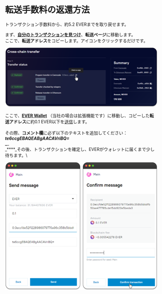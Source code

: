 # 転送手数料の返還方法

トランザクション手数料から、約5.2 EVERまでを取り戻せます。

まず、[**自分のトランザクションを見つけ**](find-my-transaction.md)、**転送ページ**に移動します。\
ここで、**転送アドレス**をコピーします。アイコンをクリックするだけです。

![](<../../../../.gitbook/assets/image (62).png>)

ここで、[**EVER Wallet**](https://app.gitbook.com/o/-MUxjK3XWZCxuBwyXzkS/s/vwtaQbYcgICT7ubKSITZ/) （当社の場合は拡張機能です）に移動し、コピーした**転送アドレス**に約0.1 EVER以下を[送信](https://docs.everwallet.net/manage-assets/sending-and-receiving-tokens)します。\
\
その際、**コメント欄**に必ず以下のテキストを追加してください： \
_**te6ccgEBAQEABgAACAVriBQ=**_\
**\_**\_\
\_\*\*\*\*\_その後、トランザクションを確定し、EVERがウォレットに届くまで少し待ちます。\\

![](<../../../../.gitbook/assets/image (43).png>)
